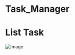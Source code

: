 # Task_Manager
#
# List Task
![image](https://user-images.githubusercontent.com/63904116/103893467-f1f2f680-511f-11eb-8910-2ad30d425454.png)
